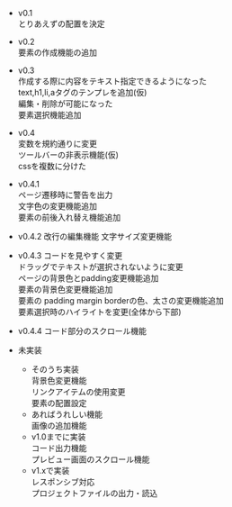 - v0.1  
  とりあえずの配置を決定  
- v0.2  
  要素の作成機能の追加  
- v0.3  
  作成する際に内容をテキスト指定できるようになった  
  text,h1,li,aタグのテンプレを追加(仮)  
  編集・削除が可能になった  
  要素選択機能追加  
- v0.4  
  変数を規約通りに変更  
  ツールバーの非表示機能(仮)  
  cssを複数に分けた  
- v0.4.1  
  ページ遷移時に警告を出力  
  文字色の変更機能追加  
  要素の前後入れ替え機能追加  
- v0.4.2
  改行の編集機能
  文字サイズ変更機能
- v0.4.3
  コードを見やすく変更  
  ドラッグでテキストが選択されないように変更  
  ページの背景色とpadding変更機能追加  
  要素の背景色変更機能追加  
  要素の padding margin borderの色、太さの変更機能追加  
  要素選択時のハイライトを変更(全体から下部)  
- v0.4.4
  コード部分のスクロール機能  

- 未実装
  - そのうち実装    
    背景色変更機能  
    リンクアイテムの使用変更  
    要素の配置設定  
  - あればうれしい機能  
    画像の追加機能  
  - v1.0までに実装  
    コード出力機能  
    プレビュー画面のスクロール機能  
  - v1.xで実装  
    レスポンシブ対応  
    プロジェクトファイルの出力・読込  
<!-- 
- v1.0
  コード出力機能追加
   -->